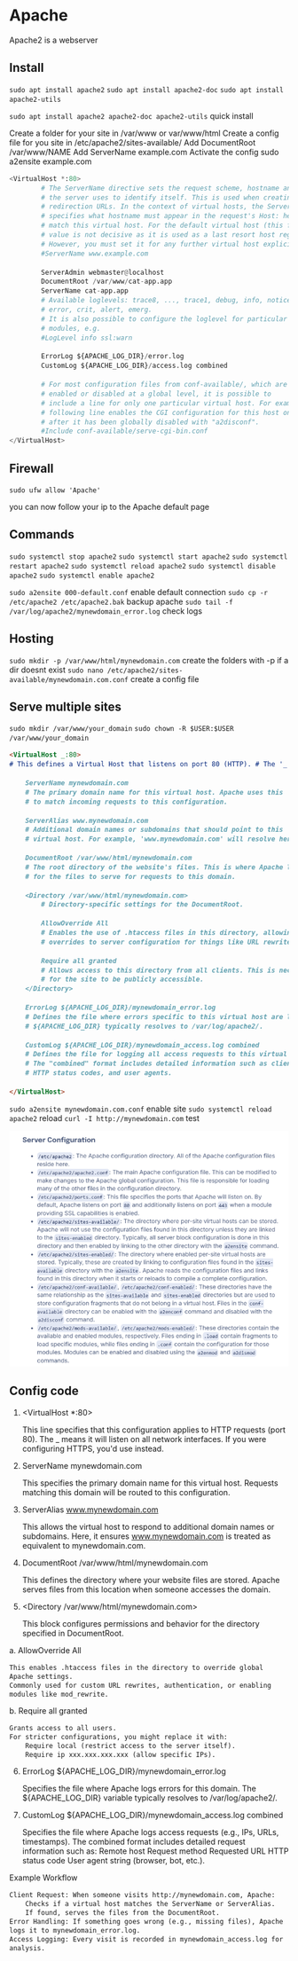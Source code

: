# Apache

Apache2 is a webserver

## Install

`sudo apt install apache2`
`sudo apt install apache2-doc`
`sudo apt install apache2-utils`

`sudo apt install apache2 apache2-doc apache2-utils` quick install

Create a folder for your site in /var/www or var/www/html
Create a config file for you site in /etc/apache2/sites-available/
Add DocumentRoot /var/www/NAME
Add ServerName example.com
Activate the config sudo a2ensite example.com

```py
<VirtualHost *:80>
        # The ServerName directive sets the request scheme, hostname and port that
        # the server uses to identify itself. This is used when creating
        # redirection URLs. In the context of virtual hosts, the ServerName
        # specifies what hostname must appear in the request's Host: header to
        # match this virtual host. For the default virtual host (this file) this
        # value is not decisive as it is used as a last resort host regardless.
        # However, you must set it for any further virtual host explicitly.
        #ServerName www.example.com

        ServerAdmin webmaster@localhost
        DocumentRoot /var/www/cat-app.app
        ServerName cat-app.app
        # Available loglevels: trace8, ..., trace1, debug, info, notice, warn,
        # error, crit, alert, emerg.
        # It is also possible to configure the loglevel for particular
        # modules, e.g.
        #LogLevel info ssl:warn

        ErrorLog ${APACHE_LOG_DIR}/error.log
        CustomLog ${APACHE_LOG_DIR}/access.log combined

        # For most configuration files from conf-available/, which are
        # enabled or disabled at a global level, it is possible to
        # include a line for only one particular virtual host. For example the
        # following line enables the CGI configuration for this host only
        # after it has been globally disabled with "a2disconf".
        #Include conf-available/serve-cgi-bin.conf
</VirtualHost>

```

## Firewall

`sudo ufw allow 'Apache'`

you can now follow your ip to the Apache default page

## Commands

`sudo systemctl stop apache2`
`sudo systemctl start apache2`
`sudo systemctl restart apache2`
`sudo systemctl reload apache2`
`sudo systemctl disable apache2`
`sudo systemctl enable apache2`

`sudo a2ensite 000-default.conf` enable default connection
`sudo cp -r /etc/apache2 /etc/apache2.bak` backup apache
`sudo tail -f /var/log/apache2/mynewdomain_error.log` check logs

## Hosting

`sudo mkdir -p /var/www/html/mynewdomain.com` create the folders with -p if a dir doesnt exist
`sudo nano /etc/apache2/sites-available/mynewdomain.com.conf` create a config file

## Serve multiple sites

`sudo mkdir /var/www/your_domain`
`sudo chown -R $USER:$USER /var/www/your_domain`

```md
<VirtualHost _:80> 
# This defines a Virtual Host that listens on port 80 (HTTP). # The '_' means it applies to all network interfaces of the server.

    ServerName mynewdomain.com
    # The primary domain name for this virtual host. Apache uses this
    # to match incoming requests to this configuration.

    ServerAlias www.mynewdomain.com
    # Additional domain names or subdomains that should point to this
    # virtual host. For example, 'www.mynewdomain.com' will resolve here.

    DocumentRoot /var/www/html/mynewdomain.com
    # The root directory of the website's files. This is where Apache looks
    # for the files to serve for requests to this domain.

    <Directory /var/www/html/mynewdomain.com>
        # Directory-specific settings for the DocumentRoot.

        AllowOverride All
        # Enables the use of .htaccess files in this directory, allowing
        # overrides to server configuration for things like URL rewrites.

        Require all granted
        # Allows access to this directory from all clients. This is necessary
        # for the site to be publicly accessible.
    </Directory>

    ErrorLog ${APACHE_LOG_DIR}/mynewdomain_error.log
    # Defines the file where errors specific to this virtual host are logged.
    # ${APACHE_LOG_DIR} typically resolves to /var/log/apache2/.

    CustomLog ${APACHE_LOG_DIR}/mynewdomain_access.log combined
    # Defines the file for logging all access requests to this virtual host.
    # The "combined" format includes detailed information such as client IP,
    # HTTP status codes, and user agents.

</VirtualHost>
```

`sudo a2ensite mynewdomain.com.conf` enable site
`sudo systemctl reload apache2` reload
`curl -I http://mynewdomain.com` test

![alt text](image.png)

## Config code

1. <VirtualHost \*:80>

   This line specifies that this configuration applies to HTTP requests (port 80).
   The _ means it will listen on all network interfaces.
   If you were configuring HTTPS, you'd use <VirtualHost _:443> instead.

2. ServerName mynewdomain.com

   This specifies the primary domain name for this virtual host.
   Requests matching this domain will be routed to this configuration.

3. ServerAlias www.mynewdomain.com

   This allows the virtual host to respond to additional domain names or subdomains.
   Here, it ensures www.mynewdomain.com is treated as equivalent to mynewdomain.com.

4. DocumentRoot /var/www/html/mynewdomain.com

   This defines the directory where your website files are stored.
   Apache serves files from this location when someone accesses the domain.

5. <Directory /var/www/html/mynewdomain.com>

   This block configures permissions and behavior for the directory specified in DocumentRoot.

a. AllowOverride All

    This enables .htaccess files in the directory to override global Apache settings.
    Commonly used for custom URL rewrites, authentication, or enabling modules like mod_rewrite.

b. Require all granted

    Grants access to all users.
    For stricter configurations, you might replace it with:
        Require local (restrict access to the server itself).
        Require ip xxx.xxx.xxx.xxx (allow specific IPs).

6. ErrorLog ${APACHE_LOG_DIR}/mynewdomain_error.log

   Specifies the file where Apache logs errors for this domain.
   The ${APACHE_LOG_DIR} variable typically resolves to /var/log/apache2/.

7. CustomLog ${APACHE_LOG_DIR}/mynewdomain_access.log combined

   Specifies the file where Apache logs access requests (e.g., IPs, URLs, timestamps).
   The combined format includes detailed request information such as:
   Remote host
   Request method
   Requested URL
   HTTP status code
   User agent string (browser, bot, etc.).

Example Workflow

    Client Request: When someone visits http://mynewdomain.com, Apache:
        Checks if a virtual host matches the ServerName or ServerAlias.
        If found, serves the files from the DocumentRoot.
    Error Handling: If something goes wrong (e.g., missing files), Apache logs it to mynewdomain_error.log.
    Access Logging: Every visit is recorded in mynewdomain_access.log for analysis.
